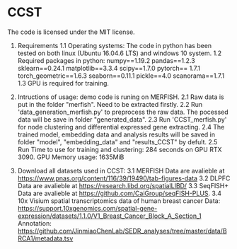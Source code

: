 # CCST
The code is licensed under the MIT license. 

1. Requirements 
1.1 Operating systems: 
The code in python has been tested on both linux (Ubuntu 16.04.6 LTS) and windows 10 system.
1.2 Required packages in python: 
numpy==1.19.2
pandas==1.2.3
sklearn==0.24.1
matplotlib==3.3.4
scipy==1.7.0
pytorch== 1.7.1
torch_geometric==1.6.3
seaborn==0.11.1
pickle==4.0
scanorama==1.7.1
1.3 GPU is required for training.

2. Intructions of usage: demo code is runing on MERFISH.
2.1 Raw data is put in the folder "merfish". Need to be extracted firstly.
2.2 Run 'data_generation_merfish.py' to preprocess the raw data. The pocessed data will be save in folder "generated_data".
2.3 Run 'CCST_merfish.py' for node clustering and differential expressed gene extracting. 
2.4 The trained model, embedding data and analysis results will be saved in folder "model", "embedding_data" and "results_CCST" by defult.
2.5 Run Time to use for training and clustering: 284 seconds on GPU RTX 3090. GPU Memory usage: 1635MiB 


3. Download all datasets used in CCST:
3.1 MERFISH
Data are avalieble at https://www.pnas.org/content/116/39/19490/tab-figures-data 
3.2 DLPFC
Data are avalieble at https://research.libd.org/spatialLIBD/
3.3 SeqFISH+
Data are avalieble at https://github.com/CaiGroup/seqFISH-PLUS. 
3.4 10x Visium spatial transcriptomics data of human breast cancer
Data: https://support.10xgenomics.com/spatial-gene-expression/datasets/1.1.0/V1_Breast_Cancer_Block_A_Section_1 
Annotation:  https://github.com/JinmiaoChenLab/SEDR_analyses/tree/master/data/BRCA1/metadata.tsv
